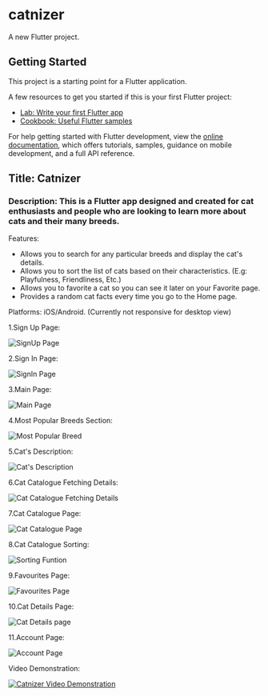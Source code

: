 # catnizer

A new Flutter project.

## Getting Started

This project is a starting point for a Flutter application.

A few resources to get you started if this is your first Flutter project:

- [Lab: Write your first Flutter app](https://docs.flutter.dev/get-started/codelab)
- [Cookbook: Useful Flutter samples](https://docs.flutter.dev/cookbook)

For help getting started with Flutter development, view the
[online documentation](https://docs.flutter.dev/), which offers tutorials,
samples, guidance on mobile development, and a full API reference.

## Title: Catnizer 

### Description: This is a Flutter app designed and created for cat enthusiasts and people who are looking to learn more about cats and their many breeds. 

Features: 

- Allows you to search for any particular breeds and display the cat's details.
- Allows you to sort the list of cats based on their characteristics. (E.g: Playfulness, Friendliness, Etc.)
- Allows you to favorite a cat so you can see it later on your Favorite page.
- Provides a random cat facts every time you go to the Home page.

Platforms: iOS/Android. (Currently not responsive for desktop view)


1.Sign Up Page: 

![SignUp Page](assets/catimage/screenshots/a2.jpeg)

2.Sign In Page: 

![SignIn Page](assets/catimage/screenshots/a1.jpeg)

3.Main Page: 

![Main Page](assets/catimage/screenshots/a3.jpeg)

4.Most Popular Breeds Section: 

![Most Popular Breed](assets/catimage/screenshots/a4.jpeg)

5.Cat's Description: 

![Cat's Description](assets/catimage/screenshots/a5.jpeg)

6.Cat Catalogue Fetching Details: 

![Cat Catalogue Fetching Details](assets/catimage/screenshots/a6.jpeg)

7.Cat Catalogue Page: 

![Cat Catalogue Page](assets/catimage/screenshots/a7.jpeg)

8.Cat Catalogue Sorting:

![Sorting Funtion](assets/catimage/screenshots/a8.jpeg)

9.Favourites Page: 

![Favourites Page](assets/catimage/screenshots/a9.jpeg)

10.Cat Details Page: 

![Cat Details page](assets/catimage/screenshots/a10.jpeg)

11.Account Page: 

![Account Page](assets/catimage/screenshots/a11.jpeg)


Video Demonstration:

[![Catnizer Video Demonstration](https://img.youtube.com/vi/j-sDhMvIWuMsDhMvIWuM/0.jpg)](https://www.youtube.com/watch?v=j-sDhMvIWuM)
